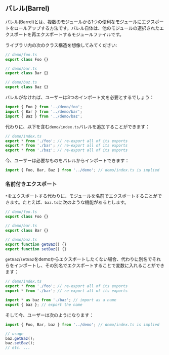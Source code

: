 ## バレル(Barrel)

バレル(Barrel)とは、複数のモジュールから1つの便利なモジュールにエクスポートをロールアップする方法です。バレル自体は、他のモジュールの選択されたエクスポートを再エクスポートするモジュールファイルです。

ライブラリ内の次のクラス構造を想像してみてください:

```ts
// demo/foo.ts
export class Foo {}

// demo/bar.ts
export class Bar {}

// demo/baz.ts
export class Baz {}
```

バレルがなければ、ユーザーは3つのインポート文を必要とするでしょう：

```ts
import { Foo } from '../demo/foo';
import { Bar } from '../demo/bar';
import { Baz } from '../demo/baz';
```

代わりに、以下を含む`demo/index.ts`バレルを追加することができます：

```ts
// demo/index.ts
export * from './foo'; // re-export all of its exports
export * from './bar'; // re-export all of its exports
export * from './baz'; // re-export all of its exports
```

今、ユーザーは必要なものをバレルからインポートできます：

```ts
import { Foo, Bar, Baz } from '../demo'; // demo/index.ts is implied
```

### 名前付きエクスポート
`*`をエクスポートする代わりに、モジュールを名前でエクスポートすることができます。たとえば、`baz.ts`に次のような機能があるとします。

```ts
// demo/foo.ts
export class Foo {}

// demo/bar.ts
export class Bar {}

// demo/baz.ts
export function getBaz() {}
export function setBaz() {}
```

`getBaz`/`setBaz`をdemoからエクスポートしたくない場合、代わりに別名でそれらをインポートし、その別名でエクスポートすることで変数に入れることができます：

```ts
// demo/index.ts
export * from './foo'; // re-export all of its exports
export * from './bar'; // re-export all of its exports

import * as baz from './baz'; // import as a name
export { baz }; // export the name
```

そして今、ユーザーは次のようになります：

```ts
import { Foo, Bar, baz } from '../demo'; // demo/index.ts is implied

// usage
baz.getBaz();
baz.setBaz();
// etc. ...
```
